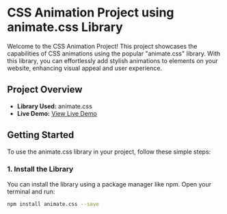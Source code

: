 # CSS Animation Project using animate.css Library

Welcome to the CSS Animation Project! This project showcases the capabilities of CSS animations using the popular "animate.css" library. With this library, you can effortlessly add stylish animations to elements on your website, enhancing visual appeal and user experience.

## Project Overview

- **Library Used:** animate.css
- **Live Demo:** [View Live Demo](https://sameermuslim.github.io/css-animation/)

## Getting Started

To use the animate.css library in your project, follow these simple steps:

### 1. Install the Library

You can install the library using a package manager like npm. Open your terminal and run:

```bash
npm install animate.css --save
```
